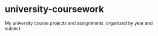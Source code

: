 # university-coursework
My university course projects and assignments, organized by year and subject
